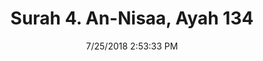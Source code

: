 ---
title       : "Surah 4. An-Nisaa, Ayah 134"
date        : 7/25/2018 2:53:33 PM
draft       : false
type        : "quran"
layout      : "compare"
BookCode    : "CMP"
SurahNumber : "4"
AyahNumber  : "134"
TotalAyah   : "176"
---